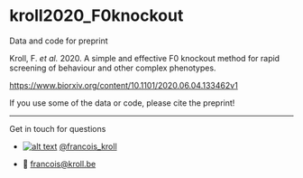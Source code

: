 # kroll2020_F0knockout

Data and code for preprint

Kroll, F. _et al._ 2020. A simple and effective F0 knockout method for rapid screening of behaviour and other complex phenotypes.

https://www.biorxiv.org/content/10.1101/2020.06.04.133462v1

If you use some of the data or code, please cite the preprint!

___

Get in touch for questions

  * [![alt text][1.2]][1] [@francois_kroll](https://twitter.com/francois_kroll)

  * :email: francois@kroll.be

<!-- icons with padding -->
[1.1]: http://i.imgur.com/tXSoThF.png (twitter icon with padding)

<!-- icons without padding -->
[1.2]: http://i.imgur.com/wWzX9uB.png (twitter icon without padding)

<!-- links to your social media accounts -->
[1]: https://twitter.com/francois_kroll
